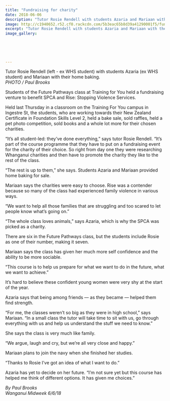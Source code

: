 ```yaml
---
title: "Fundraising for charity"
date: 2018-06-06
description: "Tutor Rosie Rendell with students Azaria and Mariaan with their home baking..."
image: http://c1940652.r52.cf0.rackcdn.com/5b3eac65b8d39a41290001f5/fundraising-ex-stu-240-midweek-6-june.gif
excerpt: "Tutor Rosie Rendell with students Azaria and Mariaan with their home baking."
image_gallery:
    
    
    
    
    
---
```


<p><span>Tutor Rosie Rendell (left - ex WHS student) with students Azaria (<span>ex WHS student)</span> and Mariaan with their home baking.</span><br /><em>PHOTO / Paul Brooks</em></p>
<p data-bind="text: $data">Students of the Future Pathways class at Training for You held a fundraising venture to benefit SPCA and Rise: Stopping Violence Services.</p>
<p data-bind="text: $data">Held last Thursday in a classroom on the Training For You campus in Ingestre St, the students, who are working towards their New Zealand Certificate in Foundation Skills Level 2, held a bake sale, sold raffles, held a pet photo competition, sold books and a whole lot more for their chosen charities.</p>
<p data-bind="text: $data">&ldquo;It&rsquo;s all student-led: they&rsquo;ve done everything,&rdquo; says tutor Rosie Rendell. &ldquo;It&rsquo;s part of the course programme that they have to put on a fundraising event for the charity of their choice. So right from day one they were researching Whanganui charities and then have to promote the charity they like to the rest of the class.</p>
<p data-bind="text: $data">&ldquo;The rest is up to them,&rdquo; she says. Students Azaria and Mariaan provided home baking for sale.</p>
<p data-bind="text: $data">Mariaan says the charities were easy to choose. Rise was a contender because so many of the class had experienced family violence in various ways.</p>
<p data-bind="text: $data">&ldquo;We want to help all those families that are struggling and too scared to let people know what&rsquo;s going on.&rdquo;</p>
<p data-bind="text: $data">&ldquo;The whole class loves animals,&rdquo; says Azaria, which is why the SPCA was picked as a charity.</p>
<p data-bind="text: $data">There are six in the Future Pathways class, but the students include Rosie as one of their number, making it seven.</p>
<p data-bind="text: $data">Mariaan says the class has given her much more self confidence and the ability to be more sociable.</p>
<p data-bind="text: $data">&ldquo;This course is to help us prepare for what we want to do in the future, what we want to achieve.&rdquo;</p>
<p data-bind="text: $data">It&rsquo;s hard to believe these confident young women were very shy at the start of the year.</p>
<p data-bind="text: $data">Azaria says that being among friends &mdash; as they became &mdash; helped them find strength.</p>
<p data-bind="text: $data">&ldquo;For me, the classes weren&rsquo;t so big as they were in high school,&rdquo; says Mariaan. &ldquo;In a small class the tutor will take time to sit with us, go through everything with us and help us understand the stuff we need to know.&rdquo;</p>
<p data-bind="text: $data">She says the class is very much like family.</p>
<p data-bind="text: $data">&ldquo;We argue, laugh and cry, but we&rsquo;re all very close and happy.&rdquo;</p>
<p data-bind="text: $data">Mariaan plans to join the navy when she finished her studies.</p>
<p data-bind="text: $data">&ldquo;Thanks to Rosie I&rsquo;ve got an idea of what I want to do.&rdquo;</p>
<p data-bind="text: $data">Azaria has yet to decide on her future. &ldquo;I&rsquo;m not sure yet but this course has helped me think of different options. It has given me choices.&rdquo;</p>
<p data-bind="text: $data"><em>By Paul Brooks</em><br /><em>Wanganui Midweek 6/6/18</em></p>

